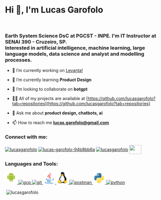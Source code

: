 <h1 align="left">Hi 👋, I'm Lucas Garofolo</h1> <br/>
<h3 align="left">Earth System Science DsC at PGCST - INPE. I'm IT Instructor at SENAI 390 - Cruzeiro, SP. <br/> 
  Interested in artificial intelligence, machine learning, large language models, data science and analyst and modelling processes.</h3>

- 🔭 I’m currently working on [Levanta!](https://github.com/lucasgarofolo/SENAIGPT390)

- 🌱 I’m currently learning **Product Design**

- 👯 I’m looking to collaborate on **botgpt**

- 👨‍💻 All of my projects are available at [https://github.com/lucasgarofolo?tab=repositories](https://github.com/lucasgarofolo?tab=repositories)

- 💬 Ask me about **product design, chatbots, ai**

- 📫 How to reach me **lucas.garofolo@gmail.com**

<h3 align="left">Connect with me:</h3>
<p align="left">
<a href="https://twitter.com/lucasgarofolo" target="blank"><img align="center" src="https://raw.githubusercontent.com/rahuldkjain/github-profile-readme-generator/master/src/images/icons/Social/twitter.svg" alt="lucasgarofolo" height="30" width="40" /></a>
<a href="https://linkedin.com/in/lucas-garofolo-94b8bb6a" target="blank"><img align="center" src="https://raw.githubusercontent.com/rahuldkjain/github-profile-readme-generator/master/src/images/icons/Social/linked-in-alt.svg" alt="lucas-garofolo-94b8bb6a" height="30" width="40" /></a>
<a href="https://instagram.com/lucasgarofolo" target="blank"><img align="center" src="https://raw.githubusercontent.com/rahuldkjain/github-profile-readme-generator/master/src/images/icons/Social/instagram.svg" alt="lucasgarofolo" height="30" width="40" /></a>
<a href="http://lattes.cnpq.br/0497974965413750" target="blank"><img align="center" src="https://ppghp.unespar.edu.br/imagens/plataforma-lattes-logo.jpg/@@images/e29e9c29-a848-4a8f-a2a5-c16b980326ae.jpeg" height="30" width="40" /> </a>
</p>

<h3 align="left">Languages and Tools:</h3>
<p align="left"> <a href="https://developer.android.com" target="_blank" rel="noreferrer"> <img src="https://raw.githubusercontent.com/devicons/devicon/master/icons/android/android-original-wordmark.svg" alt="android" width="40" height="40"/> </a> <a href="https://cloud.google.com" target="_blank" rel="noreferrer"> <img src="https://www.vectorlogo.zone/logos/google_cloud/google_cloud-icon.svg" alt="gcp" width="40" height="40"/> </a> <a href="https://git-scm.com/" target="_blank" rel="noreferrer"> <img src="https://www.vectorlogo.zone/logos/git-scm/git-scm-icon.svg" alt="git" width="40" height="40"/> </a> <a href="https://www.java.com" target="_blank" rel="noreferrer"> <img src="https://raw.githubusercontent.com/devicons/devicon/master/icons/java/java-original.svg" alt="java" width="40" height="40"/> </a> <a href="https://www.linux.org/" target="_blank" rel="noreferrer"> <img src="https://raw.githubusercontent.com/devicons/devicon/master/icons/linux/linux-original.svg" alt="linux" width="40" height="40"/> </a> <a href="https://postman.com" target="_blank" rel="noreferrer"> <img src="https://www.vectorlogo.zone/logos/getpostman/getpostman-icon.svg" alt="postman" width="40" height="40"/> </a> <a href="https://www.python.org" target="_blank" rel="noreferrer"> <img src="https://raw.githubusercontent.com/devicons/devicon/master/icons/python/python-original.svg" alt="python" width="40" height="40"/> </a> <a href="https://www.figma.com" target="_blank" rel="noreferrer"> <img src="https://imgs.search.brave.com/1eVxRXPc_Z0OfT7PKWUnXwyQVS9SGaesrxbw3_f9p4g/rs:fit:500:0:0:0/g:ce/aHR0cHM6Ly91cGxv/YWQud2lraW1lZGlh/Lm9yZy93aWtpcGVk/aWEvY29tbW9ucy90/aHVtYi8zLzMzL0Zp/Z21hLWxvZ28uc3Zn/LzIyMHB4LUZpZ21h/LWxvZ28uc3ZnLnBu/Zw" alt="python" width="40" height="40"/> </a> </p>

<p>&nbsp;<img align="center" src="https://github-readme-stats.vercel.app/api?username=lucasgarofolo&show_icons=true&locale=en" alt="lucasgarofolo" /></p>
